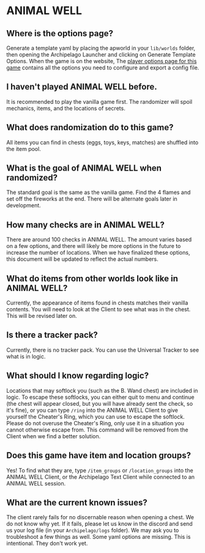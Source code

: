 # ANIMAL WELL

## Where is the options page?
Generate a template yaml by placing the apworld in your `lib/worlds` folder, then opening the Archipelago Launcher and clicking on Generate Template Options.
When the game is on the website,
The [player options page for this game](../player-options) contains all the options you need to configure and export a config file.

## I haven't played ANIMAL WELL before.
It is recommended to play the vanilla game first. The randomizer will spoil mechanics, items, and the locations of secrets.

## What does randomization do to this game?
All items you can find in chests (eggs, toys, keys, matches) are shuffled into the item pool.

## What is the goal of ANIMAL WELL when randomized?
The standard goal is the same as the vanilla game. Find the 4 flames and set off the fireworks at the end.
There will be alternate goals later in development.

## How many checks are in ANIMAL WELL?
There are around 100 checks in ANIMAL WELL. The amount varies based on a few options, and there will likely be more options in the future to increase the number of locations.
When we have finalized these options, this document will be updated to reflect the actual numbers.

## What do items from other worlds look like in ANIMAL WELL?
Currently, the appearance of items found in chests matches their vanilla contents. You will need to look at the Client to see what was in the chest.
This will be revised later on.

## Is there a tracker pack?
Currently, there is no tracker pack. You can use the Universal Tracker to see what is in logic.

## What should I know regarding logic?
Locations that may softlock you (such as the B. Wand chest) are included in logic. To escape these softlocks, you can either quit to menu and continue (the chest will appear closed, but you will have already sent the check, so it's fine), or you can type `/ring` into the ANIMAL WELL Client to give yourself the Cheater's Ring, which you can use to escape the softlock.
Please do not overuse the Cheater's Ring, only use it in a situation you cannot otherwise escape from. This command will be removed from the Client when we find a better solution.

## Does this game have item and location groups?
Yes! To find what they are, type `/item_groups` or `/location_groups` into the ANIMAL WELL Client, or the Archipelago Text Client while connected to an ANIMAL WELL session.

## What are the current known issues?
The client rarely fails for no discernable reason when opening a chest. We do not know why yet. If it fails, please let us know in the discord and send us your log file (in your `Archipelago/logs` folder). We may ask you to troubleshoot a few things as well.
Some yaml options are missing. This is intentional. They don't work yet.

